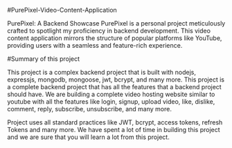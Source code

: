 #PurePixel-Video-Content-Application

PurePixel: A Backend Showcase PurePixel is a personal project meticulously crafted to spotlight my proficiency in backend development. This video content application mirrors the structure of popular platforms like YouTube, providing users with a seamless and feature-rich experience.

#Summary of this project

This project is a complex backend project that is built with nodejs, expressjs, mongodb, mongoose, jwt, bcrypt, and many more. This project is a complete backend project that has all the features that a backend project should have. We are building a complete video hosting website similar to youtube with all the features like login, signup, upload video, like, dislike, comment, reply, subscribe, unsubscribe, and many more.

Project uses all standard practices like JWT, bcrypt, access tokens, refresh Tokens and many more. We have spent a lot of time in building this project and we are sure that you will learn a lot from this project.
